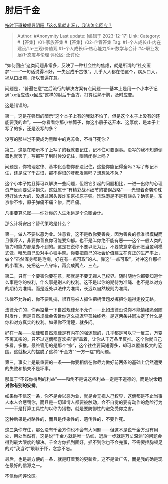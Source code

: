 # 肘后千金
[按时下班被领导阴阳「这么早就走呀」，我该怎么回应？](https://www.zhihu.com/question/617196411/answer/3168071284)

> Author: #Anonymity
> Last update: [编辑于 2023-12-17]
> Link:
> Category: #【答集】/01-家族答集 #【答集】/02-企管答集
> Tag: #1-个人成长/1-内在建设/1a-三观/价值观 #1-个人成长/5-核心能力/5e-数学与会计 #4-职业发展/1-态度与伦理
> 评论区:
> 泛讨论:

“如何回应”这类问题非常多，反映了一种社会性的焦虑，就是所谓的“社交噩梦”——“一句话说得不好，一失足成千古恨”。几乎人人都在怕这个，病从口入，祸从口出嘛，所以普遍在意。

问题是，“普遍在意”之后流行的解决方案有点问题——基本上是用一个小本子记满“xx话应该xx回应”这样的肘后千金方，打算烂熟于胸，及时应变。

这是错误的。

第一，这是在强烈的暗示“这个本子上有的我就不怕了，但是这个本子上没有的还能要我的命”。——你看看你那小袖筒子，你这小册子这开本、这厚度，是本子上写了的多，还是没写的多？

没写的那些岂不要成为黑暗中的克苏鲁，不得吓死你？

第二，这是在暗示本子上写了的我就要记住，记不住可要误事。没写的我不知道倒霉也就罢了，写都写了到时候没记住，眼睛闭得上吗？

问题是，你物理定律、基本化合物你都没记住，这些你能记得全吗？写了却记不住，还是成了千古恨，那不得恨的肝都发黑吗？想想急不急？

这个小本子姑且算可以解决一些问题，但跟它引起的问题相比，一进一出你的心理资产反而要受净损失。这就属于“有精彩战术细节的错误战略”——光想着奇袭珍珠港好处大大的，没想过回头轰炸东京挨原子弹。珍珠港是不是有赚头？确实是。东京惨不惨，原子弹痛不痛？惨，而且痛。

凡事要算总账——你对你的人生永远是个总账会计。

那么计将安出？替代策略是什么？

第一，做人不要以恶为业。注意看，这不是教你要善良，因为善良的标准很模糊而且很吓人，非要你善良你可能要抑郁。也不是叫你绝不能有恶——这个一般人类的智力和能力都是办不到的。这是在说你不要以恶为业，不要故意拿着邪恶当盈利模式做，唯恐自己没对手心狠手辣。你要把自己的社会价值建立在真正的生产率上，做个“虽然浑身都是毛病，好在有一点可取”的人。靠这“一点可取”，对冲这样那样的小看法。先把这一点守牢，再变成两点、三点。

第二，只有一个要害你要在意，那就是不要无视人己权界。随时随地你都要知道什么事是你的权利，什么事是别人的权利。这不是以你的期待为准绳、也不是以对方的期待为准绳。而是近处以法律为准绳，长远以自然规则为准绳。

法律不允许的，你不要乱搞，很容易被人抓住把柄借题发挥把你逼得走投无路。

法律允许的，你再掂量一下自然规律允不允许——比如法律没说你不能情绪脆弱随时发作，但是自然规律会告诉你这么搞迟早孤独终老。是这两条共同决定了什么是你和对方真实的权利。如果你不清楚，就多问。

好在一条——法律和自然规律是有内在的强逻辑的，几乎都是可以举一反三，万变不离其宗的。只不过这俩都喜欢把“宗”盖着，让你从千万条里反推。这个你就自己多看，多推。最终管用的是那个“宗”，这个往往要简短得多，却可以覆盖极大的范围。这就极大的摆脱了这种“千金方”“一方一症”的问题。

第三，事实上是最重要的一条——你要相信在你尽力做好前两条的基础上仍然遭受的失败和损失不是坏事。

那属于“不该你得到的利益”——和倒不是说这些利益一定是不道德的，而是说**命运对你有别的安排**。

如果你不信这一条，你不是会以恶为业，就是会无视人己权界，这俩都是不止当事人本人会惩罚你，而且是一切知情人都要被触动，会不自觉的要有动作的危险行为——不是打算工具性的以你为猎物，就是要防御性的避免受你之害。

这种后果是战略性的，而且是传染性的、遗传性的，不要作死。

这三条你守住，那么没有千金方你也不会有大问题——但这不是说千金方没有用处，用处当然有，这是说“千金方就是唯一防线，退后一步就是万丈深渊”的问题会得到最大限度的解决。千金方你抓到固好，抓不到你也不会完蛋，不需要捶胸顿足的对“我当时”耿耿于怀，念念不忘。

最后，也是最方便的一条，就是盯着我的更新看。这不是做广告，而是我的确是现在最好的信源之一。

不信你问评论区。
